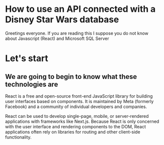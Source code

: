 # How to use an API connected with a Disney Star Wars database

Greetings everyone. If you are reading this I suppose you do not know about Javascript (React) and Microsoft SQL Server

# **Let's start**
## We are going to begin to know what these technologies are

React is a free and open-source front-end JavaScript library for building user interfaces based on components. It is maintained by Meta (formerly Facebook) and a community of individual developers and companies.

React can be used to develop single-page, mobile, or server-rendered applications with frameworks like Next.js. Because React is only concerned with the user interface and rendering components to the DOM, React applications often rely on libraries for routing and other client-side functionality.
